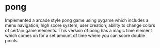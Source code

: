 # pong
Implemented a arcade style pong game using pygame which includes a menu navigation, high score system, user creation, ability to change colors of certain game elements. This version of pong has a magic time element which comes on for a set amount of time where you can score double points.

